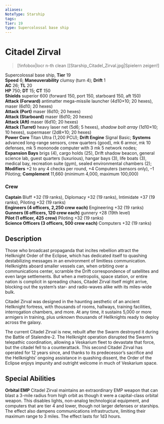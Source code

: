 ```yaml
---
aliases: 
NoteType: Starship
tags: 
Tier: 19
type: Supercolossal base ship
---
```


# Citadel Zirval

> [!infobox|locr n-th clean
>  [[Starship_Citadel_Zirval.jpg|Spielern zeigen!]
> 
Supercolossal base ship, **Tier** 19  
**Speed** 6; **Maneuverability** clumsy (turn 4); **Drift** 1  
**AC** 26; **TL** 20  
**HP** 750; **DT** 15; **CT** 150  
**Shields** superior 600 (forward 150, port 150, starboard 150, aft 150)  
**Attack (Forward)** antimatter mega-missile launcher (4d10×10; 20 hexes), maser (6d10; 20 hexes)  
**Attack (Port)** maser (6d10; 20 hexes)  
**Attack (Starboard)** maser (6d10; 20 hexes)  
**Attack (Aft)** maser (6d10; 20 hexes)  
**Attack (Turret)** heavy laser net (5d6; 5 hexes), _shadow bolt array_ (1d10×10; 10 hexes), supermaser (2d8×10; 20 hexes)  
**Power Core** Titan Ultra (1,200 PCU); **Drift Engine** Signal Basic; **Systems** advanced long-range sensors, crew quarters (good), mk 6 armor, mk 10 defenses, mk 5 mononode computer with 3 mk 5 network nodes; **Expansion Bays** brigs (4), cargo holds (25), Drift shadow beacon, general science lab, guest quarters (luxurious), hangar bays (3), life boats (3), medical bay, recreation suite (gym), sealed environmental chambers (2); **Modifiers** +2 to any 4 checks per round, +4 Computers (sensors only), –1 Piloting; **Complement** 11,660 (minimum 4,000, maximum 100,000)

### Crew

**Captain** Bluff +32 (19 ranks), Diplomacy +32 (19 ranks), Intimidate +37 (19 ranks), Piloting +32 (19 ranks)  
**Engineers (4 officers, 2,250 crew each)** Engineering +32 (19 ranks)  
**Gunners (6 officers, 120 crew each)** gunnery +28 (19th level)  
**Pilot (1 officer, 425 crew)** Piloting +32 (19 ranks)  
**Science Officers (3 officers, 500 crew each)** Computers +32 (19 ranks)

## Description

Those who broadcast propaganda that incites rebellion attract the Hellknight Order of the Eclipse, which has dedicated itself to quashing destabilizing messages in an environment of limitless communication. Hellknights aboard smaller vessels can, when orbiting over a communications center, scramble the Drift correspondence of satellites and even large settlements. But when a metropolis, space station, or entire nation is complicit in spreading chaos, Citadel Zirval itself might arrive, blocking out the system’s star- and radio-waves alike with its miles-wide bulk.  
  
Citadel Zirval was designed in the haunting aesthetic of an ancient Hellknight fortress, with thousands of rooms, hallways, training facilities, interrogation chambers, and more. At any time, it sustains 5,000 or more armigers in training, plus unknown thousands of Hellknights ready to deploy across the galaxy.  
  
The current Citadel Zirval is new, rebuilt after the Swarm destroyed it during the Battle of Stalendre-2. The Hellknight operation disrupted the Swarm’s telepathic coordination, allowing a Veskarium fleet to devastate that force, but the citadel fell to a counterattack. This second Citadel Zirval has operated for 12 years since, and thanks to its predecessor’s sacrifice and the Hellknights’ ongoing assistance in quashing dissent, the Order of the Eclipse enjoys impunity and outright welcome in much of Veskarium space.  

## Special Abilities

**Orbital EMP** Citadel Zirval maintains an extraordinary EMP weapon that can blast a 3-mile radius from high orbit as though it were a capital-class orbital weapon. This disables lights, non-analog technological equipment, and computers that are tier 4 and lower, though not larger defenses or starships. The effect also dampens communications infrastructure, limiting their maximum range to 3 miles. The effect lasts for 1d3 hours.
